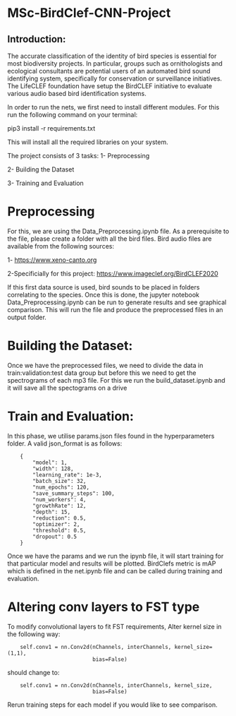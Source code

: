 # MSc-BirdClef-CNN-Project

## Introduction:
The accurate classification of the identity  of bird species is essential for most biodiversity projects.
In particular, groups such as ornithologists and ecological consultants are potential users of an automated bird sound identifying system, specifically for conservation or surveillance initiatives. The LifeCLEF foundation have setup the BirdCLEF initiative to evaluate various audio based bird identification systems.

In order to run the nets, we first need to install different modules. For this run the following command on your terminal:

pip3 install -r requirements.txt

This will install all the required libraries on your system. 

The project consists of 3 tasks:
1- Preprocessing

2- Building the Dataset

3- Training and Evaluation

# Preprocessing
For this, we are using the Data_Preprocessing.ipynb file. As a prerequisite to the file, please create a folder with all the bird files.
Bird audio files are available from the following sources:

1- https://www.xeno-canto.org

2-Specificially for this project: https://www.imageclef.org/BirdCLEF2020

If this first data source is used, bird sounds to be placed in folders correlating to the species.
Once this is done,  the jupyter notebook Data_Preprocessing.ipynb can be run to generate results and see graphical comparison.
This will run the file and produce the preprocessed files in an output folder.

# Building the Dataset:
Once we have the preprocessed files, we need to divide the data in train:validation:test data group but before this we need to get the spectrograms of each mp3 file. For this we run the build_dataset.ipynb and it will save all the spectograms on a drive

# Train and Evaluation:
In this phase, we utilise params.json files found in the hyperparameters folder.
A valid json_format is as follows:
        
        {
            "model": 1,
            "width": 128,
            "learning_rate": 1e-3,
            "batch_size": 32,
            "num_epochs": 120,
            "save_summary_steps": 100,
            "num_workers": 4,
            "growthRate": 12, 
            "depth": 15, 
            "reduction": 0.5,
            "optimizer": 2,
            "threshold": 0.5,
            "dropout": 0.5
        }

Once we have the params and we run the ipynb file, it will start training for that particular model and results will be plotted.
BirdClefs metric is mAP which is defined in the net.ipynb file and can be called during training and evaluation.

# Altering conv layers to FST type
To modify convolutional layers to fit FST requirements, Alter kernel size in the following way:

        self.conv1 = nn.Conv2d(nChannels, interChannels, kernel_size=(1,1),
                               bias=False)

should change to:

        self.conv1 = nn.Conv2d(nChannels, interChannels, kernel_size,
                               bias=False)

Rerun training steps for each model if you would like to see comparison.



